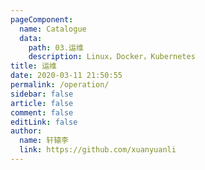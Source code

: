 ```yaml
---
pageComponent: 
  name: Catalogue
  data: 
    path: 03.运维
    description: Linux，Docker，Kubernetes
title: 运维
date: 2020-03-11 21:50:55
permalink: /operation/
sidebar: false
article: false
comment: false
editLink: false
author: 
  name: 轩辕李
  link: https://github.com/xuanyuanli
---
```

